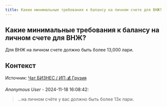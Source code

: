 ```yaml
---
title: Какие минимальные требования к балансу на личном счете для ВНЖ?
---
```


## Какие минимальные требования к балансу на личном счете для ВНЖ?

Для ВНЖ на личном счете должно быть более 13,000 лари.

## Контекст

Источник: [Чат БИЗНЕС / ИП 💰 Грузия](https://t.me/ip_ge)

_Anonymous User_ - 2024-11-18 16:08:42:

> ...на личном счёте у вас должно быть более 13к лари.

